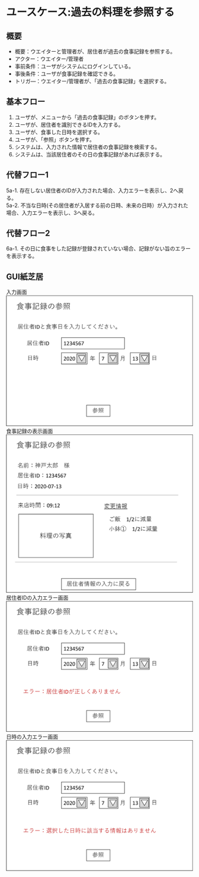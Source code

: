 # ユースケース:過去の料理を参照する

## 概要
- 概要：ウエイターと管理者が、居住者が過去の食事記録を参照する。
- アクター：ウエイター/管理者
- 事前条件：ユーザがシステムにログインしている。
- 事後条件：ユーザが食事記録を確認できる。
- トリガ―：ウエイター/管理者が、「過去の食事記録」を選択する。

## 基本フロー
1. ユーザが、メニューから「過去の食事記録」のボタンを押す。  
2. ユーザが、居住者を識別できるIDを入力する。  
3. ユーザが、食事した日時を選択する。  
4. ユーザが、「参照」ボタンを押す。  
5. システムは、入力された情報で居住者の食事記録を検索する。  
6. システムは、当該居住者のその日の食事記録があれば表示する。  

## 代替フロー1
5a-1. 存在しない居住者のIDが入力された場合、入力エラーを表示し、2へ戻る。  
5a-2. 不当な日時(その居住者が入居する前の日時、未来の日時）が入力された場合、入力エラーを表示し、3へ戻る。  

## 代替フロー2
6a-1. その日に食事をした記録が登録されていない場合、記録がない旨のエラーを表示する。

## GUI紙芝居
入力画面  
![画像](image/pastinfo_1.jpg)  
食事記録の表示画面  
![画像](image/pastinfo_2.jpg)  
居住者IDの入力エラー画面  
![画像](image/pastinfo_3.jpg)  
日時の入力エラー画面  
![画像](image/pastinfo_4.jpg)